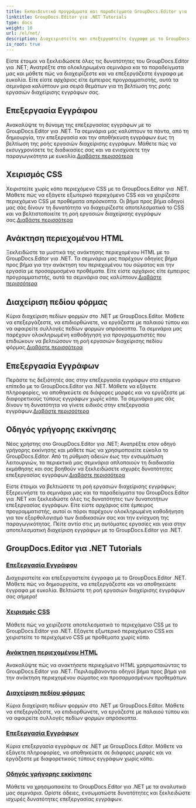 ```yaml
---
title: Εκπαιδευτικά προγράμματα και παραδείγματα GroupDocs.Editor για .NET
linktitle: GroupDocs.Editor για .NET Tutorials
type: docs
weight: 10
url: /el/net/
description: Διαχειριστείτε και επεξεργαστείτε έγγραφα με το GroupDocs.Editor .NET. Μάθετε την επεξεργασία εγγράφων, την επεξεργασία εγγράφων, την ανάκτηση περιεχομένου HTML, τη διαχείριση πεδίου φόρμας και πολλά άλλα!
is_root: true
---
```


Είστε έτοιμοι να ξεκλειδώσετε όλες τις δυνατότητες του GroupDocs.Editor για .NET; Ανατρέξτε στα ολοκληρωμένα σεμινάρια και τα παραδείγματα μας και μάθετε πώς να διαχειρίζεστε και να επεξεργάζεστε έγγραφα με ευκολία. Είτε είστε αρχάριος είτε έμπειρος προγραμματιστής, αυτά τα σεμινάρια καλύπτουν μια σειρά θεμάτων για τη βελτίωση της ροής εργασιών διαχείρισης εγγράφων σας.

## Επεξεργασία Εγγράφου

 Ανακαλύψτε τη δύναμη της επεξεργασίας εγγράφων με το GroupDocs.Editor για .NET. Τα σεμινάρια μας καλύπτουν τα πάντα, από τη δημιουργία, την επεξεργασία και την αποθήκευση εγγράφων έως τη βελτίωση της ροής εργασιών διαχείρισης εγγράφων. Μάθετε πώς να εκσυγχρονίσετε τις διαδικασίες σας και να ενισχύσετε την παραγωγικότητα με ευκολία.[Διαβάστε περισσότερα](./document-editing/)

## Χειρισμός CSS

 Χειριστείτε χωρίς κόπο περιεχόμενο CSS με το GroupDocs.Editor για .NET. Μάθετε πώς να εξάγετε εξωτερικό περιεχόμενο CSS και να χειρίζεστε περιεχόμενο CSS με προθέματα απρόσκοπτα. Οι βήμα προς βήμα οδηγοί μας σάς δίνουν τη δυνατότητα να διαχειρίζεστε αποτελεσματικά το CSS και να βελτιστοποιείτε τη ροή εργασιών διαχείρισης εγγράφων σας.[Διαβάστε περισσότερα](./css-handling/)

## Ανάκτηση περιεχομένου HTML

Ξεκλειδώστε τα μυστικά της ανάκτησης περιεχομένου HTML με το GroupDocs.Editor για .NET. Τα σεμινάρια μας παρέχουν οδηγίες βήμα προς βήμα για την ανάκτηση του περιεχομένου του σώματος και την εργασία με προσαρμοσμένα προθέματα. Είτε είστε αρχάριος είτε έμπειρος προγραμματιστής, αυτά τα σεμινάρια σας καλύπτουν.[Διαβάστε περισσότερα](./html-content-retrieval/)

## Διαχείριση πεδίου φόρμας

 Κύρια διαχείριση πεδίων φορμών στο .NET με GroupDocs.Editor. Μάθετε να επεξεργάζεστε, να επιδιορθώνετε, να εργάζεστε με παλαιού τύπου και να αφαιρείτε συλλογές πεδίων φορμών απρόσκοπτα. Τα σεμινάρια μας παρέχουν ολοκληρωμένη καθοδήγηση για προγραμματιστές που επιδιώκουν να βελτιώσουν τη ροή εργασιών διαχείρισης πεδίου φόρμας.[Διαβάστε περισσότερα](./form-field-management/)

## Επεξεργασία Εγγράφων

 Περάστε τις δεξιότητές σας στην επεξεργασία εγγράφων στο επόμενο επίπεδο με το GroupDocs.Editor για .NET. Μάθετε να εξάγετε πληροφορίες, να αποθηκεύετε σε διάφορες μορφές και να εργάζεστε με διαφορετικούς τύπους εγγράφων χωρίς κόπο. Τα σεμινάρια μας σάς δίνουν τη δυνατότητα να γίνετε ειδικός στην επεξεργασία εγγράφων.[Διαβάστε περισσότερα](./document-processing/)

## Οδηγός γρήγορης εκκίνησης

Νέος χρήστης στο GroupDocs.Editor για .NET; Ανατρέξτε στον οδηγό γρήγορης εκκίνησης και μάθετε πώς να χρησιμοποιείτε εύκολα το GroupDocs.Editor. Από τη ρύθμιση αδειών έως την ενσωμάτωση λειτουργιών, τα περιεκτικά μας σεμινάρια απλοποιούν τη διαδικασία εκμάθησης και σας βοηθούν να ξεκλειδώσετε ισχυρές δυνατότητες επεξεργασίας εγγράφων.[Διαβάστε περισσότερα](./quick-start-guide/)

Είστε έτοιμοι να βελτιώσετε τη ροή εργασιών διαχείρισης εγγράφων; Εξερευνήστε τα σεμινάρια μας και τα παραδείγματα του GroupDocs.Editor για .NET και ξεκλειδώστε όλες τις δυνατότητες των δυνατοτήτων επεξεργασίας εγγράφων. Είτε είστε αρχάριος είτε έμπειρος προγραμματιστής, αυτοί οι πόροι παρέχουν ολοκληρωμένη καθοδήγηση για τον εξορθολογισμό των διαδικασιών σας και την ενίσχυση της παραγωγικότητας. Πείτε αντίο στις μη αυτόματες εργασίες και γεια στην αποτελεσματική διαχείριση εγγράφων με το GroupDocs.Editor για .NET.
## GroupDocs.Editor για .NET Tutorials 
### [Επεξεργασία Εγγράφου](./document-editing/)
Διαχειριστείτε και επεξεργαστείτε έγγραφα με το GroupDocs.Editor .NET. Μάθετε πώς να δημιουργείτε, να επεξεργάζεστε και να αποθηκεύετε έγγραφα με ευκολία. Βελτιώστε τη ροή εργασιών διαχείρισης εγγράφων σας σήμερα!
### [Χειρισμός CSS](./css-handling/)
Μάθετε πώς να χειρίζεστε αποτελεσματικά το περιεχόμενο CSS με το GroupDocs.Editor για .NET. Εξάγετε εξωτερικό περιεχόμενο CSS και χειριστείτε το περιεχόμενο CSS με προθέματα χωρίς κόπο.
### [Ανάκτηση περιεχομένου HTML](./html-content-retrieval/)
Ανακαλύψτε πώς να ανακτήσετε περιεχόμενο HTML χρησιμοποιώντας το GroupDocs.Editor για .NET. Περιλαμβάνονται οδηγοί βήμα προς βήμα για την ανάκτηση περιεχομένου σώματος και προσαρμοσμένων προθεμάτων.
### [Διαχείριση πεδίου φόρμας](./form-field-management/)
Κύρια διαχείριση πεδίων φορμών στο .NET με GroupDocs.Editor. Μάθετε να επεξεργάζεστε, να επιδιορθώνετε, να εργάζεστε με παλαιού τύπου και να αφαιρείτε συλλογές πεδίων φορμών απρόσκοπτα.
### [Επεξεργασία Εγγράφων](./document-processing/)
Κύρια επεξεργασία εγγράφων σε .NET με GroupDocs.Editor. Μάθετε να εξάγετε πληροφορίες, να αποθηκεύετε σε διάφορες μορφές και να εργάζεστε με διαφορετικούς τύπους εγγράφων χωρίς κόπο.
### [Οδηγός γρήγορης εκκίνησης](./quick-start-guide/)
Μάθετε να χρησιμοποιείτε το GroupDocs.Editor για .NET με τα αναλυτικά μας σεμινάρια. Ορίστε άδειες, ενσωματώστε δυνατότητες και ξεκλειδώστε ισχυρές δυνατότητες επεξεργασίας εγγράφων.